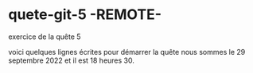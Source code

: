 # quete-git-5 -REMOTE-
exercice de la quête 5

voici quelques lignes écrites  pour démarrer la quête
nous sommes le 29 septembre 2022 et il est 18 heures 30.
